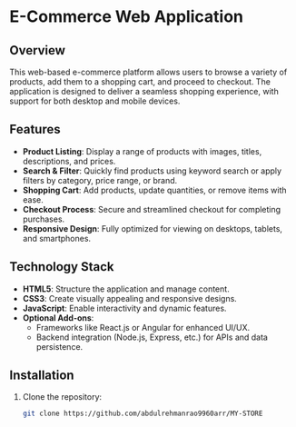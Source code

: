 # E-Commerce Web Application

## Overview
This web-based e-commerce platform allows users to browse a variety of products, add them to a shopping cart, and proceed to checkout. The application is designed to deliver a seamless shopping experience, with support for both desktop and mobile devices.

## Features
- **Product Listing**: Display a range of products with images, titles, descriptions, and prices.
- **Search & Filter**: Quickly find products using keyword search or apply filters by category, price range, or brand.
- **Shopping Cart**: Add products, update quantities, or remove items with ease.
- **Checkout Process**: Secure and streamlined checkout for completing purchases.
- **Responsive Design**: Fully optimized for viewing on desktops, tablets, and smartphones.

## Technology Stack
- **HTML5**: Structure the application and manage content.
- **CSS3**: Create visually appealing and responsive designs.
- **JavaScript**: Enable interactivity and dynamic features.
- **Optional Add-ons**:
  - Frameworks like React.js or Angular for enhanced UI/UX.
  - Backend integration (Node.js, Express, etc.) for APIs and data persistence.

## Installation
1. Clone the repository:
   ```bash
   git clone https://github.com/abdulrehmanrao9960arr/MY-STORE

